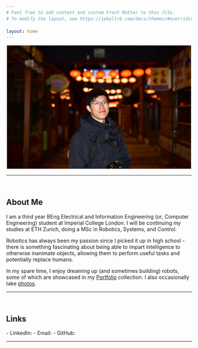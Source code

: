 ```yaml
---
# Feel free to add content and custom Front Matter to this file.
# To modify the layout, see https://jekyllrb.com/docs/themes/#overriding-theme-defaults

layout: home
---
```

<p align="center">
  <img width="500" src="./assets/TianyiLim.jpg">
</p>

---
<br>
<h2>About Me</h2>
I am a third year BEng Electrical and Information Engineering (or, Computer Engineering) student at Imperial College London. I will be continuing my studies at ETH Zurich, doing a MSc in Robotics, Systems, and Control.

Robotics has always been my passion since I picked it up in high school - there is something fascinating about being able to impart intelligence to otherwise inanimate objects, allowing them to perform useful tasks and potentially replace humans.

In my spare time, I enjoy dreaming up (and sometimes building) robots, some of which are showcased in my [Portfolio](portfolio.md) collection. I also occasionally take [photos](photog.md).

---
<br>
<h2>Links</h2>
- LinkedIn: <https://www.linkedin.com/in/tianyilim/>
- Email: <tian.lim19@imperial.ac.uk>
- GitHub: <https://github.com/tianyilim>

---
<br>